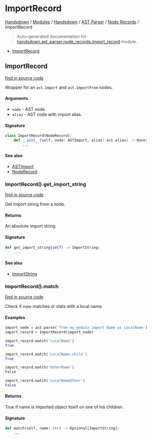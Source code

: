 # ImportRecord

[Handsdown](../../../README.md#-handsdown---python-documentation-generator) / [Modules](../../../MODULES.md#modules) / [Handsdown](../../index.md#handsdown) / [AST Parser](../index.md#ast-parser) / [Node Records](index.md#node-records) / ImportRecord

> Auto-generated documentation for [handsdown.ast_parser.node_records.import_record](https://github.com/vemel/handsdown/blob/main/handsdown/ast_parser/node_records/import_record.py) module.

- [ImportRecord](#importrecord)

## ImportRecord

[find in source code](https://github.com/vemel/handsdown/blob/main/handsdown/ast_parser/node_records/import_record.py#L12)

Wrapper for an `ast.Import` and `ast.ImportFrom` nodes.

#### Arguments

- `node` - AST node.
- `alias` - AST node with import alias.

#### Signature

```python
class ImportRecord(NodeRecord):
    def __init__(self, node: ASTImport, alias: ast.alias) -> None:
        ...
```

#### See also
- [ASTImport](../type_defs.md#astimport)
- [NodeRecord](node_record.md#noderecord)

### ImportRecord().get_import_string

[find in source code](https://github.com/vemel/handsdown/blob/main/handsdown/ast_parser/node_records/import_record.py#L32)

Get import string from a node.

#### Returns

An absolute import string.

#### Signature

```python
def get_import_string(self) -> ImportString:
    ...
```

#### See also
- [ImportString](../../utils/import_string.md#importstring)

### ImportRecord().match

[find in source code](https://github.com/vemel/handsdown/blob/main/handsdown/ast_parser/node_records/import_record.py#L55)

Check if `name` matches or stats with a local name.

#### Examples

```python
import_node = ast.parse('from my_module import Name as LocalName')
import_record = ImportRecord(import_node)

import_record.match('LocalName')
True

import_record.match('LocalName.child')
True

import_record.match('OtherName')
False

import_record.match('LocalNameOther')
False
```

#### Returns

True if name is imported object itself on one of his children.

#### Signature

```python
def match(self, name: str) -> Optional[ImportString]:
    ...
```


